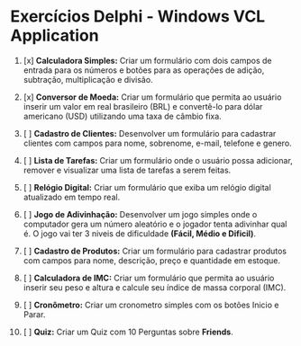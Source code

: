 # Exercícios Delphi - Windows VCL Application

1. [x] **Calculadora Simples:** Criar um formulário com dois campos de entrada para os números e botões para as operações de adição, subtração, multiplicação e divisão.

2. [x] **Conversor de Moeda:** Criar um formulário que permita ao usuário inserir um valor em real brasileiro (BRL) e convertê-lo para dólar americano (USD) utilizando uma taxa de câmbio fixa.

3. [ ] **Cadastro de Clientes:** Desenvolver um formulário para cadastrar clientes com campos para nome, sobrenome, e-mail, telefone e genero.

4. [ ] **Lista de Tarefas:** Criar um formulário onde o usuário possa adicionar, remover e visualizar uma lista de tarefas a serem feitas.

5. [ ] **Relógio Digital:** Criar um formulário que exiba um relógio digital atualizado em tempo real.

6. [ ] **Jogo de Adivinhação:** Desenvolver um jogo simples onde o computador gera um número aleatório e o jogador tenta adivinhar qual é. O jogo vai ter 3 niveis de dificuldade **(Fácil, Médio e Dificil)**.

7. [ ] **Cadastro de Produtos:** Criar um formulário para cadastrar produtos com campos para nome, descrição, preço e quantidade em estoque.

8. [ ] **Calculadora de IMC:** Criar um formulário que permita ao usuário inserir seu peso e altura e calcule seu índice de massa corporal (IMC).

9. [ ] **Cronômetro:** Criar um cronometro simples com os botões Inicio e Parar.

10. [ ] **Quiz:** Criar um Quiz com 10 Perguntas sobre **Friends**.
